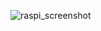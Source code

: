 ![raspi_screenshot](https://user-images.githubusercontent.com/49185170/66852784-adc68400-efb8-11e9-9de2-95c2f64847b5.jpg)
